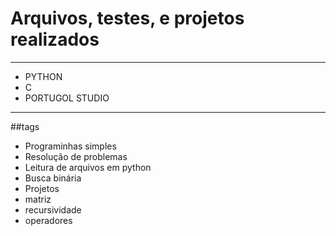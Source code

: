 # Arquivos, testes, e projetos realizados

---
- PYTHON
- C
- PORTUGOL STUDIO

---
##tags

- Programinhas simples
- Resolução de problemas
- Leitura de arquivos em python
- Busca binária
- Projetos
- matriz
- recursividade
- operadores
